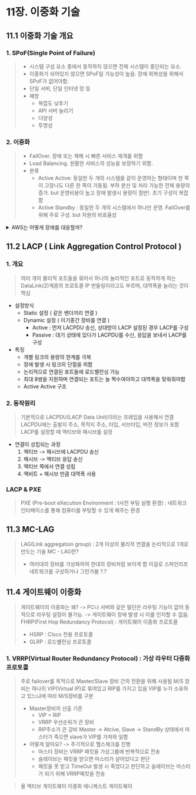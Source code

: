 # 11장. 이중화 기술
## 11.1 이중화 기술 개요
### 1. SPoF(Single Point of Failure)
>  + 시스템 구성 요소 중에서 동작하지 않으면 전체 시스템이 중단되는 요소.
>  + 이중화가 되어있지 않으면 SPoF일 가능성이 높음. 장애 회복성을 위해서 SPoF가 없어야함.
>  + 단일 서버, 단일 인터넷 망 등
>  + 예방
>    + 복잡도 낮추기
>    + API 서버 늘리기 
>    + 다양성
>    + 투명성 

### 2. 이중화
>  + FailOver. 장애 또는 재해 시 빠른 서비스 재개를 위함
>  + Load Balancing. 원활한 서비스의 성능을 보장하기 위함.
>  + 분류
>    + Active Active: 동일한 두 개의 시스템을 같이 운영하는 형태이며 한 쪽이 고장나도 다른 한 쪽이 가동됨. 부하 분산 및 처리 가능한 전체 용량의 증가. but 운영비용이 높고 장애 발생시 용량이 절반!. 초기 구성이 복잡함
>    + Active Standby : 동일한 두 개의 시스템에서 하나만 운영. FailOver를 위해 주로 구성. but 자원의 비효율성
<details>
	<summary>AWS는 어떻게 장애를 대응할까?</summary>
	<div markdown="1">       
		가용 영역(AZ) - 여러 개의 AZ에서 자원을 복제 -> 고가용성 보장<br>
		https://aws.amazon.com/ko/blogs/korea/aws-ready-for-the-next-storm/
	</div>
</details>
	
## 11.2 LACP ( Link Aggregation Control Protocol )
### 1. 개요
>  여러 개의 물리적 포트들을 묶어서 하나의 놀리적인 포트로 동작하게 하는 DataLink(2)계층의 프로토콜
>  IP 번들링이라고도 부르며, 대역폭을 늘리는 것이 핵심
  + 설정방식
    + Static 설정 ( 같은 벤더끼리 연결 )
    + Dynamic 설정 ( 이기종간 장비를 연결 )
      + Active : 먼저 LACPDU 송신, 상대방이 LACP 설정된 경우 LACP를 구성
      + Passive : 대기 상태에 있다가 LACPDU를 수신, 응답을 보내서 LACP를 구성
  + 특징
    + 개별 링크의 용량의 한계를 극복
    + 장애 발생 시 링크의 단절을 피함
    + 논리적으로 연결된 포트들에 로드밸런싱 가능
    + 최대 8쌍을 지원하며 연결되는 포트는 늘 짝수여야하고 대역폭을 맞춰줘야함
    + Active Active 구조
### 2. 동작원리
> 기본적으로 LACPDU(LACP Data Unit)이라는 프레임을 사용해서 연결
> LACPDU에는 출발지 주소, 목적지 주소, 타입, 서브타입, 버전 정보가 포함
> LACP를 설정할 때 액티브와 패시브를 설정
+ 연결이 성립되는 과정
  1. 액티브 -> 패시브에 LACPDU 송신
  2. 패시브 -> 액티브 응답 송신
  3. 액티브 쪽에서 연결 성립
  4. 액비트 + 패시브 만큼 대역폭 사용

### LACP & PXE
> PXE (Pre-boot eXecution Environment : t사전 부팅 실행 환경) : 네트워크 인터페이스를 통해 컴퓨터를 부팅할 수 있게 해주는 환경

## 11.3 MC-LAG
> LAG(Link aggregation group) : 2개 이상의 물리적 연결을 논리적으로 1개로 만드는 기술
> MC - LAG란?
>  + 여러대의 장비를 가상화하여 한대의 장비처럼 보이게 함
> 이걸로 스파인리프 네트워크를 구성하거나 그런가봄 ?.?

## 11.4 게이트웨이 이중화
> 게이트웨이의 이중화는 왜? -> PC나 서버와 같은 말단은 라우팅 기능이 없어 동적으로 라우팅 설정이 불가능. -> 게이트웨이 장애 발생 시 이를 인지할 수 없음.
> FHRP(First Hop Redundancy Protocol) : 게이트웨이 이중화 프로토콜
> + HSRP : CIsco 전용 프로토콜
> + GLRP : 로드밸런싱 프로토콜
### 1. VRRP(Virtual Router Redundancy Protocol) : 가상 라우터 다중화 프로토콜
> 주로 failover를 목적으로 Master/Slave 장비 간의 전환을 위해 사용됨
> M/S 장비는 하나의 VIP(Virtual IP)로 묶여있고 RIP를 가지고 있음
> VIP를 누가 소유하고 있느냐에 따라 M/S장비를 구분
> + Master장비의 선출 기준
>   + VIP = RIP
>   + VRRP 우선순위가 큰 장비
>   + RIP주소가 큰 강비
> Master -> Atcive, Slave -> StandBy 상태에서 마스터가 죽으면 slave가 VIP를 가져와 일함
> + 어떻게 알아요? -> 주기적으로 헬스체크를 진행
>   + 마스터 장비는 VRRP 패킷을 가상그룹에 반복적으로 전송
>   + 슬레이브는 패킷을 받으면 마스터가 살아있다고 판단
>   + 패킷을 못 받고 TimeOut 발생 시 죽었다고 판단하고 슬레이브는 마스터가 되기 위해 VRRP패킷을 전송


> 올 엑티브 게이트웨이 이중화
> 애니케스트 게이트웨이
